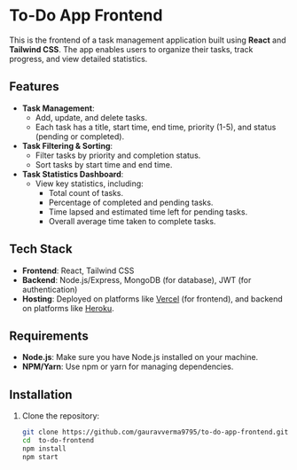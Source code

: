 # To-Do App Frontend

This is the frontend of a task management application built using **React** and **Tailwind CSS**. The app enables users to organize their tasks, track progress, and view detailed statistics.

## Features

- **Task Management**: 
  - Add, update, and delete tasks.
  - Each task has a title, start time, end time, priority (1-5), and status (pending or completed).
- **Task Filtering & Sorting**: 
  - Filter tasks by priority and completion status.
  - Sort tasks by start time and end time.
- **Task Statistics Dashboard**: 
  - View key statistics, including:
    - Total count of tasks.
    - Percentage of completed and pending tasks.
    - Time lapsed and estimated time left for pending tasks.
    - Overall average time taken to complete tasks.

## Tech Stack

- **Frontend**: React, Tailwind CSS
- **Backend**: Node.js/Express, MongoDB (for database), JWT (for authentication)
- **Hosting**: Deployed on platforms like [Vercel](https://vercel.com/) (for frontend), and backend on platforms like [Heroku](https://heroku.com/).

## Requirements

- **Node.js**: Make sure you have Node.js installed on your machine.
- **NPM/Yarn**: Use npm or yarn for managing dependencies.

## Installation

1. Clone the repository:
   ```bash
   git clone https://github.com/gauravverma9795/to-do-app-frontend.git
   cd  to-do-frontend
   npm install
   npm start
